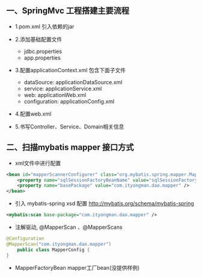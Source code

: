 ## 一、SpringMvc 工程搭建主要流程
- 1.pom.xml 引入依赖的jar
- 2.添加基础配置文件
    - jdbc.properties
    - app.properties
    
- 3.配置applicationContext.xml 包含下面子文件
  - dataSource: applicationDataSource.xml
  - service: applicationService.xml
  - web: applicationWeb.xml
  - configuration: applicationConfig.xml
- 4.配置web.xml
- 5.书写Controller、Service、Domain相关信息


## 二、扫描mybatis mapper 接口方式
- xml文件中进行配置
```xml
<bean id="mapperScannerConfigurer" class="org.mybatis.spring.mapper.MapperScannerConfigurer">
    <property name="sqlSessionFactoryBeanName" value="sqlSessionFactoryBean" />
    <property name="basePackage" value="com.ityongman.dao.mapper" />
</bean>
```
- 引入 mybatis-spring xsd 配置 http://mybatis.org/schema/mybatis-spring
```xml
<mybatis:scan base-package="com.ityongman.dao.mapper" />
```

- 注解驱动, @MapperScan 、@MapperScans
```java
@Configuration
@MapperScan("com.ityongman.dao.mapper")
    public class MapperConfig {
}
```

- MapperFactoryBean mapper工厂bean(没提供样例)